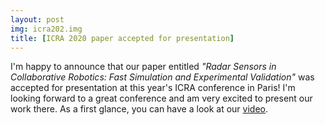 ```yaml
---
layout: post
img: icra202.img
title: [ICRA 2020 paper accepted for presentation]
---
```


I'm happy to announce that our paper entitled *"Radar Sensors in Collaborative Robotics: Fast Simulation and Experimental Validation"* was accepted for presentation at this year's ICRA conference in Paris! I'm looking forward to a great conference and am very excited to present our work there. As a first glance, you can have a look at our [video](https://www.youtube.com/watch?v=GEIvjmaUwdY).
